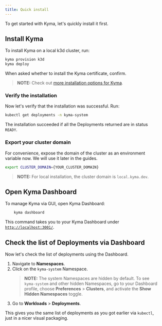 ```yaml
---
title: Quick install
---
```


To get started with Kyma, let's quickly install it first.

## Install Kyma

To install Kyma on a local k3d cluster, run:

```bash
kyma provision k3d
kyma deploy
```

When asked whether to install the Kyma certificate, confirm.

> **NOTE:** Check out [more installation options for Kyma](../04-operation-guides/operations/02-install-kyma.md).

### Verify the installation

Now let's verify that the installation was successful. Run:

```bash
kubectl get deployments -n kyma-system
```

The installation succeeded if all the Deployments returned are in status `READY`.

### Export your cluster domain

For convenience, expose the domain of the cluster as an environment variable now. 
We will use it later in the guides. 

```bash
export CLUSTER_DOMAIN={YOUR_CLUSTER_DOMAIN}
```

> **NOTE:** For local installation, the cluster domain is `local.kyma.dev`.

## Open Kyma Dashboard

To manage Kyma via GUI, open Kyma Dashboard:

```bash
    kyma dashboard
```
This command takes you to your Kyma Dashboard under [`http://localhost:3001/`](http://localhost:3001/).

## Check the list of Deployments via Dashboard

Now let's check the list of deployments using the Dashboard.

1. Navigate to **Namespaces**.
2. Click on the `kyma-system` Namespace.
    > **NOTE:** The system Namespaces are hidden by default. 
    > To see `kyma-system` and other hidden Namespaces, go to your Dashboard profile, choose **Preferences** > **Clusters**, and activate the **Show Hidden Namespaces** toggle.
3. Go to **Workloads** > **Deployments**.

This gives you the same list of deployments as you got earlier via `kubectl`, just in a nicer visual packaging. 